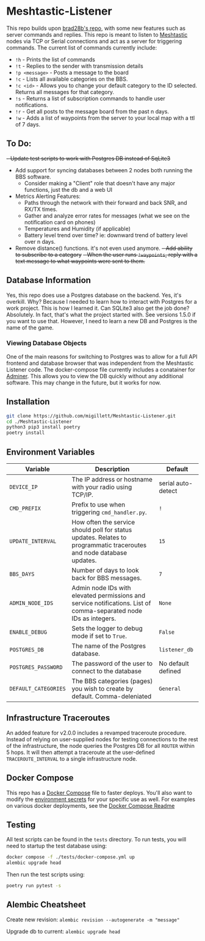 # Meshtastic-Listener
This repo builds upon [brad28b's repo](https://github.com/brad28b/meshtastic-cli-receive-text), with some new features such as server commands and replies. This repo is meant to listen to [Meshtastic](https://meshtastic.org) nodes via TCP or Serial connections and act as a server for triggering commands. The current list of commands currently include:

- `!h` - Prints the list of commands
- `!t` - Replies to the sender with transmission details
- `!p <message>` - Posts a message to the board
- `!c` - Lists all available categories on the BBS.
- `!c <id>` - Allows you to change your default category to the ID selected. Returns all messages for that category.
- `!s` - Returns a list of subscription commands to handle user notifications.
- `!r` - Get all posts to the message board from the past n days.
- `!w` - Adds a list of waypoints from the server to your local map with a ttl of 7 days.

## To Do:
~~- Update test scripts to work with Postgres DB instead of SqLite3~~
- Add support for syncing databases between 2 nodes both running the BBS software.
    - Consider making a "Client" role that doesn't have any major functions, just the db and a web UI
- Metrics Alerting Features:
    - Paths through the network with their forward and back SNR, and RX/TX times.
    - Gather and analyze error rates for messages (what we see on the notification card on phones)
    - Temperatures and Humidity (if applicable)
    - Battery level trend over time? ie: downward trend of battery level over n days.
- Remove distance() functions. it's not even used anymore.
~~- Add ability to subscribe to a category~~
~~- When the user runs `!waypoints`, reply with a text message to what waypoints were sent to them.~~

## Database Information
Yes, this repo does use a Postgres database on the backend. Yes, it's overkill. Why? Because I needed to learn how to interact with Postgres for a work project. This is how I learned it. Can SQLite3 also get the job done? Absolutely. In fact, that's what the project started with. See versions 1.5.0 if you want to use that. However, I need to learn a new DB and Postgres is the name of the game.

### Viewing Database Objects
One of the main reasons for switching to Postgres was to allow for a full API frontend and database browser that was independent from the Meshtastic Listener code. The docker-compose file currently includes a conatainer for [Adminer](https://www.adminer.org/). This allows you to view the DB quickly without any additional software. This may change in the future, but it works for now.

## Installation
```bash
git clone https://github.com/migillett/Meshtastic-Listener.git
cd ./Meshtastic-Listener
python3 pip3 install poetry
poetry install
```

## Environment Variables

| Variable             | Description                                                                                       | Default       |
|----------------------|---------------------------------------------------------------------------------------------------|---------------|
| `DEVICE_IP`   | The IP address or hostname with your radio using TCP/IP.                                                       | serial auto-detect |
| `CMD_PREFIX`         | Prefix to use when triggering `cmd_handler.py`.                                                   | `!`           |
| `UPDATE_INTERVAL` | How often the service should poll for status updates. Relates to programmatic traceroutes and node database updates. | `15`          |
| `BBS_DAYS`           | Number of days to look back for BBS messages.                                                     | `7`           |
| `ADMIN_NODE_IDS`      | Admin node IDs with elevated permissions and service notifications. List of comma-separated node IDs as integers.                                         | `None`        |
| `ENABLE_DEBUG`       | Sets the logger to debug mode if set to `True`.                                                   | `False`       |
| `POSTGRES_DB` | The name of the Postgres database. | `listener_db` |
| `POSTGRES_PASSWORD` | The password of the user to connect to the database | No default defined |
| `DEFAULT_CATEGORIES` | The BBS categories (pages) you wish to create by default. Comma-deleniated | `General` |

## Infrastructure Traceroutes
An added feature for v2.0.0 includes a revamped traceroute procedure. Instead of relying on user-supplied nodes for testing connections to the rest of the infrastructure, the node queries the Postgres DB for all `ROUTER` within 5 hops. It will then attempt a traceroute at the user-defined `TRACEROUTE_INTERVAL` to a single infrastructure node.

## Docker Compose
This repo has a [Docker Compose](docker-compose.yml) file to faster deploys. You'll also want to modify the [environment secrets](secrets_example.env) for your specific use as well. For examples on various docker deployments, see the [Docker Compose Readme](docker-examples.md)

## Testing
All test scripts can be found in the `tests` directory. To run tests, you will need to startup the test database using:

```bash
docker compose -f ./tests/docker-compose.yml up
alembic upgrade head
```

Then run the test scripts using:
```bash
poetry run pytest -s
```

## Alembic Cheatsheet
Create new revision:
`alembic revision --autogenerate -m "message"`

Upgrade db to current:
`alembic upgrade head`
